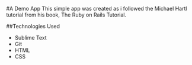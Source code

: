 #A Demo App
This simple app was created as i followed the Michael Hartl tutorial from his book, The Ruby on Rails Tutorial. 

##Technologies Used
- Sublime Text
- Git 
- HTML
- CSS
